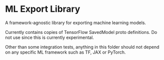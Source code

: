 # ML Export Library

A framework-agnostic library for exporting machine learning models.

Currently contains copies of TensorFlow SavedModel proto definitions. Do not use since this is currently experimental.

Other than some integration tests, anything in this folder should not depend on
any specific ML framework such as TF, JAX or PyTorch.
